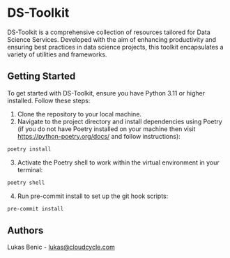 # DS-Toolkit

DS-Toolkit is a comprehensive collection of resources tailored for Data Science Services. Developed with the aim of enhancing productivity and ensuring best practices in data science projects, this toolkit encapsulates a variety of utilities and frameworks.

## Getting Started

To get started with DS-Toolkit, ensure you have Python 3.11 or higher installed. Follow these steps:

1. Clone the repository to your local machine.
2. Navigate to the project directory and install dependencies using Poetry (if you do not have Poetry installed on your machine then visit https://python-poetry.org/docs/ and follow instructions):

```sh
poetry install
```

3. Activate the Poetry shell to work within the virtual environment in your terminal:

```sh
poetry shell
```

4. Run pre-commit install to set up the git hook scripts:

```sh
pre-commit install
```

## Authors
Lukas Benic - lukas@cloudcycle.com
